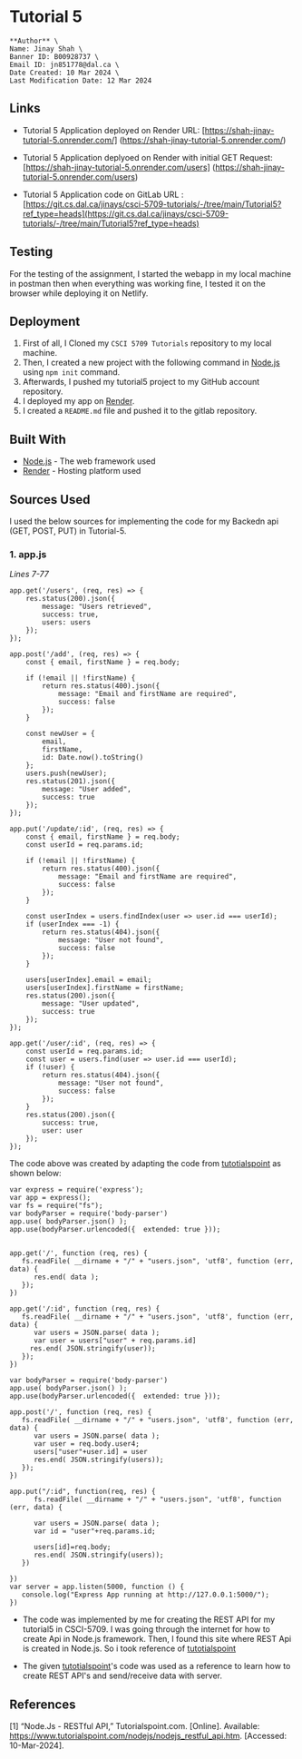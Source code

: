 # Tutorial 5

    **Author** \
    Name: Jinay Shah \
    Banner ID: B00928737 \
    Email ID: jn851778@dal.ca \
    Date Created: 10 Mar 2024 \
    Last Modification Date: 12 Mar 2024

## Links

- Tutorial 5  Application deployed on Render URL: [https://shah-jinay-tutorial-5.onrender.com/] (https://shah-jinay-tutorial-5.onrender.com/)

- Tutorial 5 Application deplyoed on Render with initial GET Request: [https://shah-jinay-tutorial-5.onrender.com/users] (https://shah-jinay-tutorial-5.onrender.com/users)

- Tutorial 5  Application code on GitLab URL : [https://git.cs.dal.ca/jinays/csci-5709-tutorials/-/tree/main/Tutorial5?ref_type=heads](https://git.cs.dal.ca/jinays/csci-5709-tutorials/-/tree/main/Tutorial5?ref_type=heads)

## Testing

For the testing of the assignment, I started the webapp in my local machine in postman then when everything was working fine, I tested it on the browser while deploying it on Netlify.

## Deployment

1. First of all, I Cloned my `CSCI 5709 Tutorials` repository to my local machine.
2. Then, I created a new project with the following command in [Node.js](https://nodejs.org/en) using `npm init` command.
3. Afterwards, I pushed my tutorial5 project to my GitHub account repository.
4. I deployed my app on [Render](https://render.com/).
5. I created a `README.md` file and pushed it to the gitlab repository.

## Built With

* [Node.js](https://nodejs.org/en) - The web framework used
* [Render](https://render.com/) - Hosting platform used

## Sources Used

I used the below sources for implementing the code for my Backedn api (GET, POST, PUT) in Tutorial-5.

### 1. app.js

*Lines 7-77*

```
app.get('/users', (req, res) => {
    res.status(200).json({
        message: "Users retrieved",
        success: true,
        users: users
    });
});

app.post('/add', (req, res) => {
    const { email, firstName } = req.body;

    if (!email || !firstName) {
        return res.status(400).json({
            message: "Email and firstName are required",
            success: false
        });
    }

    const newUser = {
        email,
        firstName,
        id: Date.now().toString() 
    };
    users.push(newUser);
    res.status(201).json({
        message: "User added",
        success: true
    });
});

app.put('/update/:id', (req, res) => {
    const { email, firstName } = req.body;
    const userId = req.params.id;

    if (!email || !firstName) {
        return res.status(400).json({
            message: "Email and firstName are required",
            success: false
        });
    }

    const userIndex = users.findIndex(user => user.id === userId);
    if (userIndex === -1) {
        return res.status(404).json({
            message: "User not found",
            success: false
        });
    }

    users[userIndex].email = email;
    users[userIndex].firstName = firstName;
    res.status(200).json({
        message: "User updated",
        success: true
    });
});

app.get('/user/:id', (req, res) => {
    const userId = req.params.id;
    const user = users.find(user => user.id === userId);
    if (!user) {
        return res.status(404).json({
            message: "User not found",
            success: false
        });
    }
    res.status(200).json({
        success: true,
        user: user
    });
});
```
The code above was created by adapting the code from [tutotialspoint](https://www.tutorialspoint.com/nodejs/nodejs_restful_api.htm) as shown below:

```
var express = require('express');
var app = express();
var fs = require("fs");
var bodyParser = require('body-parser')
app.use( bodyParser.json() );      
app.use(bodyParser.urlencoded({  extended: true }));


app.get('/', function (req, res) {
   fs.readFile( __dirname + "/" + "users.json", 'utf8', function (err, data) {
      res.end( data );
   });
})

app.get('/:id', function (req, res) {
   fs.readFile( __dirname + "/" + "users.json", 'utf8', function (err, data) {
      var users = JSON.parse( data );
      var user = users["user" + req.params.id] 
     res.end( JSON.stringify(user));
   });
})

var bodyParser = require('body-parser')
app.use( bodyParser.json() );      
app.use(bodyParser.urlencoded({  extended: true }));

app.post('/', function (req, res) {
   fs.readFile( __dirname + "/" + "users.json", 'utf8', function (err, data) {
      var users = JSON.parse( data );
      var user = req.body.user4;
      users["user"+user.id] = user
      res.end( JSON.stringify(users));
   });
})

app.put("/:id", function(req, res) {
      fs.readFile( __dirname + "/" + "users.json", 'utf8', function (err, data) {
      
      var users = JSON.parse( data );
      var id = "user"+req.params.id;
      
      users[id]=req.body;
      res.end( JSON.stringify(users));
   })

})
var server = app.listen(5000, function () {
   console.log("Express App running at http://127.0.0.1:5000/");
})

```

- The code was implemented by me for creating the REST API  for my tutorial5 in CSCI-5709. I was going through the internet for how to create Api in Node.js framework. Then, I found this site where REST Api is created in Node.js. So i took reference of [tutotialspoint](https://www.tutorialspoint.com/nodejs/nodejs_restful_api.htm)

- The given [tutotialspoint](https://www.tutorialspoint.com/nodejs/nodejs_restful_api.htm)'s  code was used as a reference to learn how to create REST API's and send/receive data with server.

## References

[1] “Node.Js - RESTful API,” Tutorialspoint.com. [Online]. Available: https://www.tutorialspoint.com/nodejs/nodejs_restful_api.htm. [Accessed: 10-Mar-2024].

